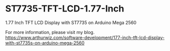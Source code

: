 # ST7735-TFT-LCD-1.77-Inch
1.77 Inch TFT LCD Display with ST7735 on Arduino Mega 2560

For more information, please visit my blog.
https://www.arthurwiz.com/software-development/177-inch-tft-lcd-display-with-st7735s-on-arduino-mega-2560

